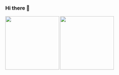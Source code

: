 ### Hi there 👋

<a href="https://github.com/h-takeyeah">
  <img align="left" height="170px" src="https://github-readme-stats.vercel.app/api?username=h-takeyeah&count_private=true&show_icons=true" />
</a>
<a href="https://github.com/h-takeyeah">
  <img align="left" height="170px" src="https://github-readme-stats.vercel.app/api/top-langs/?username=h-takeyeah&layout=compact" />
</a>

<!--
**h-takeyeah/h-takeyeah** is a ✨ _special_ ✨ repository because its `README.md` (this file) appears on your GitHub profile.

Here are some ideas to get you started:

- 🔭 I’m currently working on ...
- 🌱 I’m currently learning ...
- 👯 I’m looking to collaborate on ...
- 🤔 I’m looking for help with ...
- 💬 Ask me about ...
- 📫 How to reach me: ...
- 😄 Pronouns: ...
- ⚡ Fun fact: ...
-->

